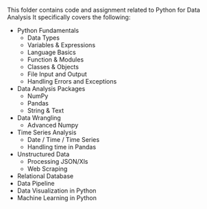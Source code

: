 This folder contains code and assignment related to Python for Data Analysis
It specifically covers the following:
- Python Fundamentals
   - Data Types
   - Variables & Expressions
   - Language Basics
   - Function & Modules
   - Classes & Objects
   - File Input and Output
   - Handling Errors and Exceptions
- Data Analysis Packages
   - NumPy
   - Pandas
   - String & Text
- Data Wrangling
   - Advanced Numpy
- Time Series Analysis
   - Date / Time / Time Series
   - Handling time in Pandas
- Unstructured Data
   - Processing JSON/Xls
   - Web Scraping
- Relational Database
- Data Pipeline
- Data Visualization in Python
- Machine Learning in Python

  
